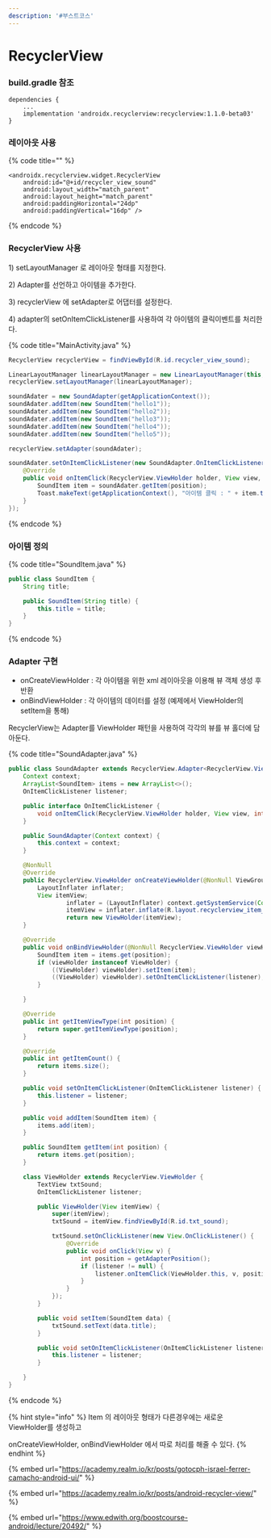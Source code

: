 ```yaml
---
description: '#부스트코스'
---
```


# RecyclerView

### build.gradle 참조 

```text
dependencies {
    ...
    implementation 'androidx.recyclerview:recyclerview:1.1.0-beta03'
}
```

### 레이아웃 사용 

{% code title="" %}
```markup
<androidx.recyclerview.widget.RecyclerView
    android:id="@+id/recycler_view_sound"
    android:layout_width="match_parent"
    android:layout_height="match_parent"
    android:paddingHorizontal="24dp"
    android:paddingVertical="16dp" />
```
{% endcode %}

### RecyclerView 사용

1\) setLayoutManager 로 레이아웃 형태를 지정한다. 

2\) Adapter를 선언하고 아이템을 추가한다. 

3\) recyclerView 에 setAdapter로 어댑터를 설정한다. 

4\) adapter의 setOnItemClickListener를 사용하여 각 아이템의 클릭이벤트를 처리한다. 

{% code title="MainActivity.java" %}
```java
RecyclerView recyclerView = findViewById(R.id.recycler_view_sound);

LinearLayoutManager linearLayoutManager = new LinearLayoutManager(this, LinearLayoutManager.VERTICAL, false);
recyclerView.setLayoutManager(linearLayoutManager);

soundAdater = new SoundAdapter(getApplicationContext());
soundAdater.addItem(new SoundItem("hello1"));
soundAdater.addItem(new SoundItem("hello2"));
soundAdater.addItem(new SoundItem("hello3"));
soundAdater.addItem(new SoundItem("hello4"));
soundAdater.addItem(new SoundItem("hello5"));

recyclerView.setAdapter(soundAdater);

soundAdater.setOnItemClickListener(new SoundAdapter.OnItemClickListener() {
    @Override
    public void onItemClick(RecyclerView.ViewHolder holder, View view, int position) {
        SoundItem item = soundAdater.getItem(position);
        Toast.makeText(getApplicationContext(), "아이템 클릭 : " + item.title, Toast.LENGTH_LONG).show();
    }
});
```
{% endcode %}

### 아이템 정의 

{% code title="SoundItem.java" %}
```java
public class SoundItem {
    String title;

    public SoundItem(String title) {
        this.title = title;
    }
}
```
{% endcode %}

### Adapter 구현 

* onCreateViewHolder : 각 아이템을 위한 xml 레이아웃을 이용해 뷰 객체 생성 후 반환 
* onBindViewHolder : 각 아이템의 데이터를 설정 \(예제에서 ViewHolder의 setItem을 통해\) 

RecyclerView는 Adapter를 ViewHolder 패턴을 사용하여 각각의 뷰를 뷰 홀더에 담아둔다. 

{% code title="SoundAdapter.java" %}
```java
public class SoundAdapter extends RecyclerView.Adapter<RecyclerView.ViewHolder> {
    Context context;
    ArrayList<SoundItem> items = new ArrayList<>();
    OnItemClickListener listener;

    public interface OnItemClickListener {
        void onItemClick(RecyclerView.ViewHolder holder, View view, int position);
    }

    public SoundAdapter(Context context) {
        this.context = context;
    }

    @NonNull
    @Override
    public RecyclerView.ViewHolder onCreateViewHolder(@NonNull ViewGroup parent, int viewType) {
        LayoutInflater inflater;
        View itemView;
                inflater = (LayoutInflater) context.getSystemService(Context.LAYOUT_INFLATER_SERVICE);
                itemView = inflater.inflate(R.layout.recyclerview_item_alarm_sound, parent, false);
                return new ViewHolder(itemView);
    }

    @Override
    public void onBindViewHolder(@NonNull RecyclerView.ViewHolder viewHolder, int position) {
        SoundItem item = items.get(position);
        if (viewHolder instanceof ViewHolder) {
            ((ViewHolder) viewHolder).setItem(item);
            ((ViewHolder) viewHolder).setOnItemClickListener(listener);
        }

    }

    @Override
    public int getItemViewType(int position) {
        return super.getItemViewType(position);
    }

    @Override
    public int getItemCount() {
        return items.size();
    }

    public void setOnItemClickListener(OnItemClickListener listener) {
        this.listener = listener;
    }

    public void addItem(SoundItem item) {
        items.add(item);
    }

    public SoundItem getItem(int position) {
        return items.get(position);
    }

    class ViewHolder extends RecyclerView.ViewHolder {
        TextView txtSound;
        OnItemClickListener listener;

        public ViewHolder(View itemView) {
            super(itemView);
            txtSound = itemView.findViewById(R.id.txt_sound);

            txtSound.setOnClickListener(new View.OnClickListener() {
                @Override
                public void onClick(View v) {
                    int position = getAdapterPosition();
                    if (listener != null) {
                        listener.onItemClick(ViewHolder.this, v, position);
                    }
                }
            });
        }

        public void setItem(SoundItem data) {
            txtSound.setText(data.title);
        }

        public void setOnItemClickListener(OnItemClickListener listener) {
            this.listener = listener;
        }

    }
}
```
{% endcode %}

{% hint style="info" %}
Item 의 레이아웃 형태가 다른경우에는 새로운 ViewHolder를 생성하고  

onCreateViewHolder, onBindViewHolder 에서 따로 처리를 해줄 수 있다. 
{% endhint %}

{% embed url="https://academy.realm.io/kr/posts/gotocph-israel-ferrer-camacho-android-ui/" %}

{% embed url="https://academy.realm.io/kr/posts/android-recycler-view/" %}

{% embed url="https://www.edwith.org/boostcourse-android/lecture/20492/" %}



